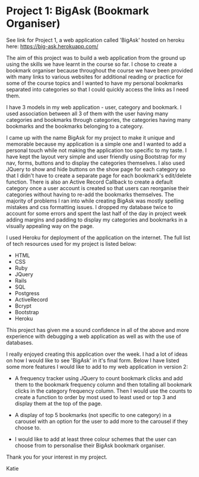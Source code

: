 # Project 1: BigAsk (Bookmark Organiser)

See link for Project 1, a web application called 'BigAsk' hosted on heroku here: https://big-ask.herokuapp.com/

The aim of this project was to build a web application from the ground up using the skills we have learnt in the course so far. I chose to create a bookmark organiser because throughout the course we have been provided with many links to various websites for additional reading or practice for some of the course topics and I wanted to have my personal bookmarks separated into categories so that I could quickly access the links as I need them.

I have 3 models in my web application - user, category and bookmark. I used association between all 3 of them with the user having many categories and bookmarks through categories, the categories having many bookmarks and the bookmarks belonging to a category.

I came up with the name BigAsk for my project to make it unique and memorable because my application is a simple one and I wanted to add a personal touch while not making the application too specific to my taste. I have kept the layout very simple and user friendly using Bootstrap for my nav, forms, buttons and to display the categories themselves. I also used JQuery to show and hide buttons on the show page for each category so that I didn't have to create a separate page for each bookmark's edit/delete function. There is also an Active Record Callback to create a default category once a user account is created so that users can reorganise their categories without having to re-add the bookmarks themselves. The majority of problems I ran into while creating BigAsk was mostly spelling mistakes and css formatting issues. I dropped my database twice to account for some errors and spent the last half of the day in project week adding margins and padding to display my categories and bookmarks in a visually appealing way on the page.

I used Heroku for deployment of the application on the internet. The full list of tech resources used for my project is listed below:

* HTML
* CSS
* Ruby
* JQuery
* Rails
* SQL
* Postgress
* ActiveRecord
* Bcrypt
* Bootstrap
* Heroku

This project has given me a sound confidence in all of the above and more experience with debugging a web application as well as with the use of databases.

I really enjoyed creating this application over the week. I had a lot of ideas on how I would like to see 'BigAsk' in it's final form. Below I have listed some more features I would like to add to my web application in version 2:

* A frequency tracker using JQuery to count bookmark clicks and add them to the bookmark frequency column and then totalling all bookmark clicks in the category frequency column. Then I would use the counts to create a function to order by most used to least used or top 3 and display them at the top of the page.

* A display of top 5 bookmarks (not specific to one category) in a carousel with an option for the user to add more to the carousel if they choose to.

* I would like to add at least three colour schemes that the user can choose from to personalise their BigAsk bookmark organiser.

Thank you for your interest in my project.

Katie
